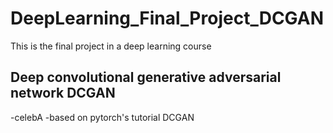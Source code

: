 # DeepLearning_Final_Project_DCGAN

This is the final project in a deep learning course

## Deep convolutional generative adversarial network DCGAN

-celebA
-based on pytorch's tutorial DCGAN
